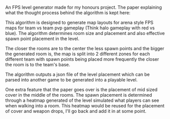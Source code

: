 An FPS level generator made for my honours project. The paper explaining what the thought process behind the algorithm is kept here: 

This algorithm is designed to generate map layouts for arena style FPS maps for team vs team pvp gameplay (Think halo gameplay with red vs blue). The algorithm determines room size and placement and also effective spawn point placement in the level.

The closer the rooms are to the center the less spawn points and the bigger the generated room is, the map is split into 2 different zones for each different team with spawn points being placed more frequently the closer the room is to the team's base.

The algorithm outputs a json file of the level placement which can be parsed into another game to be generated into a playable level.

One extra feature that the paper goes over is the placement of mid sized cover in the middle of the rooms. The spawn placement is determined through a heatmap generated of the level simulated what players can see when walking into a room. This heatmap would be reused for the placement of cover and weapon drops, I'll go back and add it in at some point.